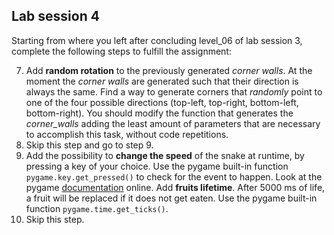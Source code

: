 ## Lab session 4

Starting from where you left after concluding level_06 of lab session 3, complete the following steps to fulfill the assignment:

7. Add **random rotation** to the previously generated _corner walls_. At the moment the _corner walls_ are generated such that their direction is always the same. Find a way to generate corners that _randomly_ point to one of the four possible directions (top-left, top-right, bottom-left, bottom-right). You should modify the function that generates the _corner_walls_ adding the least amount of parameters that are necessary to accomplish this task, without code repetitions.
8. Skip this step and go to step 9.
9. Add the possibility to **change the speed** of the snake at runtime, by pressing a key of your choice. Use the pygame built-in function `pygame.key.get_pressed()` to check for the event to happen. Look at the pygame [documentation](https://www.pygame.org/docs/) online. Add **fruits lifetime**. After 5000 ms of life, a fruit will be replaced if it does not get eaten. Use the pygame built-in function `pygame.time.get_ticks()`.
10. Skip this step. 
